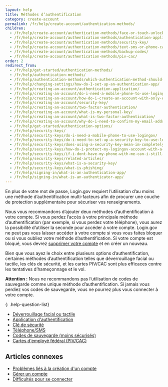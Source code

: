 ```yaml
---
layout: help
title: Méthodes d’authentification
category: create-account
permalink: /fr/help/create-account/authentication-methods/
children:
  - /fr/help/create-account/authentication-methods/face-or-touch-unlock/
  - /fr/help/create-account/authentication-methods/authentication-application/
  - /fr/help/create-account/authentication-methods/security-key/
  - /fr/help/create-account/authentication-methods/text-sms-or-phone-call/
  - /fr/help/create-account/authentication-methods/backup-codes/
  - /fr/help/create-account/authentication-methods/piv-cac/
order: 2
redirect_from:
  - /fr/help/get-started/authentication-methods/
  - /fr/help/authentication-methods/
  - /fr/help/authentication-methods/which-authentication-method-should-i-use/
  - /fr/help/changing-settings/how-do-I-set-up-an-authentication-app/
  - /fr/help/creating-an-account/authentication-application/
  - /fr/help/creating-an-account/do-i-need-a-mobile-phone-to-use-logingov/
  - /fr/help/creating-an-account/how-do-i-create-an-account-with-only-one-two-factor-authenticator/
  - /fr/help/creating-an-account/security-key/
  - /fr/help/creating-an-account/two-factor-authentication/
  - /fr/help/creating-an-account/what-is-my-personal-key/
  - /fr/help/creating-an-account/what-is-two-factor-authentication/
  - /fr/help/creating-an-account/why-do-i-need-to-confirm-my-email-address-and-my-phone-number/
  - /fr/help/get-started/authentication-options/
  - /fr/help/security-keys/
  - /fr/help/security-keys/do-i-need-a-mobile-phone-to-use-logingov/
  - /fr/help/security-keys/do-i-need-to-set-up-a-security-key-to-use-logingov/
  - /fr/help/security-keys/does-using-a-security-key-mean-im-completely-safe-from-phishing/
  - /fr/help/security-keys/how-do-i-protect-my-logingov-account-with-a-security-key/
  - /fr/help/security-keys/if-i-dont-have-my-phone-with-me-can-i-still-sign-in/
  - /fr/help/security-keys/related-articles/
  - /fr/help/security-keys/what-is-a-security-key/
  - /fr/help/security-keys/what-is-phishing/
  - /fr/help/signing-in/what-is-an-authentication-app/
  - /fr/help/signing-in/what-is-an-authenticator-app/
---
```

En plus de votre mot de passe, Login.gov requiert l’utilisation d’au moins une méthode d’authentification multi-facteurs afin de procurer une couche de protection supplémentaire pour sécuriser vos renseignements.

Nous vous recommandons d’ajouter deux méthodes d’authentification à votre compte. Si vous perdez l’accès à votre principale méthode d’authentification (par exemple, si vous perdez votre téléphone), vous aurez la possibilité d’utiliser la seconde pour accéder à votre compte. Login.gov ne peut pas vous laisser accéder à votre compte si vous vous faites bloquer ou si vous oubliez votre méthode d’authentification. Si votre compte est bloqué, vous devrez [supprimer votre compte](/fr/help/manage-your-account/delete-your-account/) et en créer un nouveau.

Bien que vous ayez le choix entre plusieurs options d’authentification, certaines méthodes d’authentification telles que déverrouillage facial ou tactile, les clés de sécurité, et les cartes PIV/CAC sont plus efficaces contre les tentatives d’hameçonnage et le vol.

**Attention :** Nous ne recommandons pas l’utilisation de codes de sauvegarde comme unique méthode d’authentification. Si jamais vous perdiez vos codes de sauvegarde, vous ne pourrez plus vous connecter à votre compte.

{: .help-question-list}
* [Déverrouillage facial ou tactile](/fr/help/create-account/authentication-methods/face-or-touch-unlock/)
* [Application d'authentification](/fr/help/create-account/authentication-methods/authentication-application/)
* [Clé de sécurité](/fr/help/create-account/authentication-methods/security-key/)
* [Téléphone/SMS](/fr/help/create-account/authentication-methods/text-sms-or-phone-call/)
* [Codes de sauvegarde (moins sécurisés)](/fr/help/create-account/authentication-methods/backup-codes/)
* [Cartes d'employé fédéral (PIV/CAC)](/fr/help/create-account/authentication-methods/piv-cac/)

## Articles connexes

* [Problèmes liés à la création d'un compte](/fr/help/create-account/issues-creating-an-account/)
* [Gérer un compte](/fr/help/manage-your-account/overview/)
* [Difficultés pour se connecter](#)
